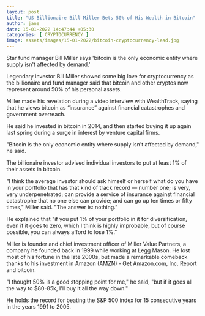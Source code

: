 ```yaml
---
layout: post
title: "US Billionaire Bill Miller Bets 50% of His Wealth in Bitcoin"
author: jane 
date: 15-01-2022 14:47:44 +05:30 
categories: [ CRYPTOCURRENCY ] 
image: assets/images/15-01-2022/bitcoin-cryptocurrency-lead.jpg
---
```

Star fund manager Bill Miller says 'bitcoin is the only economic entity where supply isn't affected by demand.'

Legendary investor Bill Miller showed some big love for cryptocurrency as the billionaire and fund manager said that bitcoin and other cryptos now represent around 50% of his personal assets.

Miller made his revelation during a video interview with WealthTrack, saying that he views bitcoin as “insurance” against financial catastrophes and government overreach.

He said he invested in bitcoin in 2014, and then started buying it up again last spring during a surge in interest by venture capital firms.

"Bitcoin is the only economic entity where supply isn't affected by demand," he said.

The billionaire investor advised individual investors to put at least 1% of their assets in bitcoin.

"I think the average investor should ask himself or herself what do you have in your portfolio that has that kind of track record — number one; is very, very underpenetrated; can provide a service of insurance against financial catastrophe that no one else can provide; and can go up ten times or fifty times," Miller said. "The answer is: nothing.”

He explained that "if you put 1% of your portfolio in it for diversification, even if it goes to zero, which I think is highly improbable, but of course possible, you can always afford to lose 1%."

Miller is founder and chief investment officer of Miller Value Partners, a company he founded back in 1999 while working at Legg Mason. He lost most of his fortune in the late 2000s, but made a remarkable comeback thanks to his investment in Amazon (AMZN) - Get Amazon.com, Inc. Report and bitcoin.

"I thought 50% is a good stopping point for me," he said, "but if it goes all the way to $80-85k, I'll buy it all the way down."

He holds the record for beating the S&P 500 index for 15 consecutive years in the years 1991 to 2005.